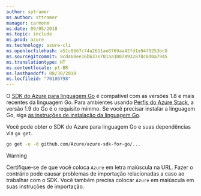 ```yaml
---
author: sptramer
ms.author: sttramer
manager: carmonm
ms.date: 09/05/2018
ms.topic: include
ms.prod: azure
ms.technology: azure-cli
ms.openlocfilehash: a51c8667c74a2611ae8769aa42fd1a94f9253bc8
ms.sourcegitcommit: 9cd460ee16b637e701aa30078932878c0d0a7945
ms.translationtype: HT
ms.contentlocale: pt-BR
ms.lasthandoff: 08/30/2019
ms.locfileid: "70180798"
---
```

O [SDK do Azure para linguagem Go](https://github.com/Azure/azure-sdk-for-go) é compatível com as versões 1.8 e mais recentes da linguagem Go. Para ambientes usando [Perfis do Azure Stack](/azure/azure-stack/user/azure-stack-version-profiles-go), a versão 1.9 do Go é o requisito mínimo.
Se você precisar instalar a linguagem Go, siga [as instruções de instalação da linguagem Go](https://golang.org/doc/install).

Você pode obter o SDK do Azure para linguagem Go e suas dependências via `go get`.

```bash
go get -u -d github.com/Azure/azure-sdk-for-go/...
```

> [!WARNING]
> Certifique-se de que você coloca `Azure` em letra maiúscula na URL. Fazer o contrário pode causar problemas de importação relacionadas a caso ao trabalhar com o SDK. Você também precisa colocar `Azure` em maiúscula em suas instruções de importação.
